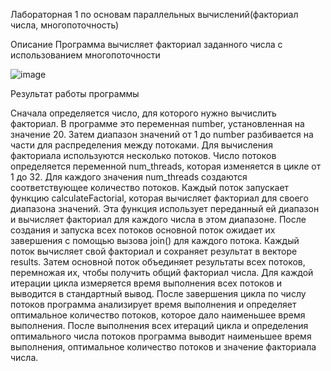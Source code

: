 Лабораторная 1 по основам параллельных вычислений(факториал числа, многопоточность)

Описание
Программа вычисляет факториал заданного числа с использованием многопоточности

![image](https://github.com/leha123456789/lab1_factorial/assets/19330391/0bf290be-059c-40ec-8cf4-4ef6100cf373)

Результат работы программы

Сначала определяется число, для которого нужно вычислить факториал. В программе это переменная number, установленная на значение 20. Затем диапазон значений от 1 до number разбивается на части для распределения между потоками. 
Для вычисления факториала используются несколько потоков. Число потоков определяется переменной num_threads, которая изменяется в цикле от 1 до 32. Для каждого значения num_threads создаются соответствующее количество потоков. 
Каждый поток запускает функцию calculateFactorial, которая вычисляет факториал для своего диапазона значений. Эта функция использует переданный ей диапазон и вычисляет факториал для каждого числа в этом диапазоне. 
После создания и запуска всех потоков основной поток ожидает их завершения с помощью вызова join() для каждого потока. 
Каждый поток вычисляет свой факториал и сохраняет результат в векторе results. Затем основной поток объединяет результаты всех потоков, перемножая их, чтобы получить общий факториал числа. 
Для каждой итерации цикла измеряется время выполнения всех потоков и выводится в стандартный вывод. 
После завершения цикла по числу потоков программа анализирует время выполнения и определяет оптимальное количество потоков, которое дало наименьшее время выполнения. 
После выполнения всех итераций цикла и определения оптимального числа потоков программа выводит наименьшее время выполнения, оптимальное количество потоков и значение факториала числа.
